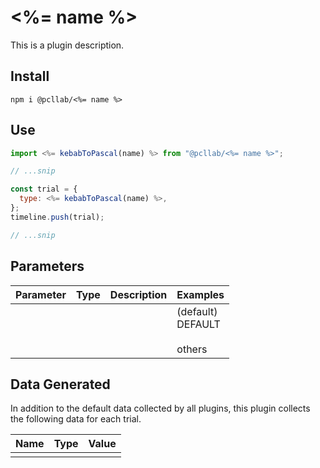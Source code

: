# <%= name %>

This is a plugin description.

## Install

```
npm i @pcllab/<%= name %>
```

## Use

```js
import <%= kebabToPascal(name) %> from "@pcllab/<%= name %>";

// ...snip

const trial = {
  type: <%= kebabToPascal(name) %>,
};
timeline.push(trial);

// ...snip
```

## Parameters

| Parameter | Type | Description | Examples                           |
| --------- | ---- | ----------- | ---------------------------------- |
|           |      |             | (default)<br>DEFAULT<br><br>others |

## Data Generated

In addition to the default data collected by all plugins, this plugin collects the following data for each trial.

| Name | Type | Value |
| ---- | ---- | ----- |
|      |      |       |
